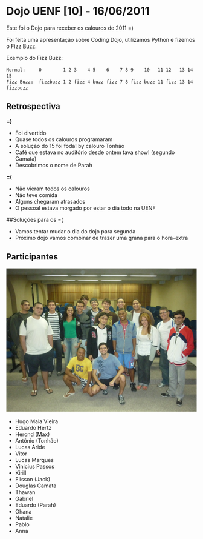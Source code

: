 # Dojo UENF [10] - 16/06/2011

Este foi o Dojo para receber os calouros de 2011 =)

Foi feita uma apresentação sobre Coding Dojo, utilizamos Python e fizemos o
Fizz Buzz.

Exemplo do Fizz Buzz:

    Normal:     0        1 2 3    4 5    6    7 8 9    10   11 12   13 14 15
    Fizz Buzz:  fizzbuzz 1 2 fizz 4 buzz fizz 7 8 fizz buzz 11 fizz 13 14 fizzbuzz


## Retrospectiva

**=)**

* Foi divertido
* Quase todos os calouros programaram
* A solução do 15 foi foda! by calouro Tonhão
* Café que estava no auditório desde ontem tava show! (segundo Camata)
* Descobrimos o nome de Parah

**=(**

* Não vieram todos os calouros
* Não teve comida
* Alguns chegaram atrasados
* O pessoal estava morgado por estar o dia todo na UENF


##Soluções para os =(

* Vamos tentar mudar o dia do dojo para segunda
* Próximo dojo vamos combinar de trazer uma grana para o hora-extra


## Participantes

![Foto do dia 16/06/2011](https://github.com/dojorio/dojo_uenf/blob/master/2011.06.16.calouros2011/dojo_calouros2011.JPG?raw=true)

* Hugo Maia Vieira
* Eduardo Hertz
* Herond (Max)
* Antônio (Tonhão)
* Lucas Aride
* Vitor
* Lucas Marques
* Vinicius Passos
* Kirill
* Elisson (Jack)
* Douglas Camata
* Thawan
* Gabriel
* Eduardo (Parah)
* Ohana
* Natalie
* Pablo
* Anna

